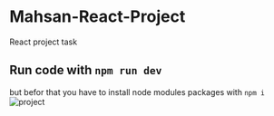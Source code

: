 # Mahsan-React-Project
React project task
## Run code with `npm run dev` 
but befor that you have to install node modules packages with `npm i `
![project](https://github.com/MohammadSobhanSaffary/Mahsan-React-Project/assets/96923486/d6df4a77-718c-429c-8138-5229271f101c)

